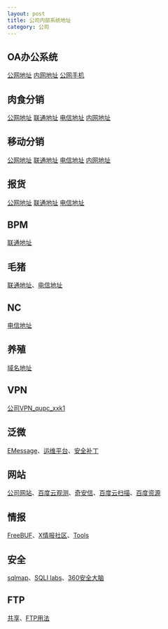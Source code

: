 ```yaml
---
layout: post
title: 公司内部系统地址
category: 公司
---
```


## OA办公系统

[公网地址](http://oa.longdameat.cn:8099/) [内网地址](http://10.80.145.59:8080/) [公网手机](http://oa.longdameat.cn:17051/)

## 肉食分销

[公网地址](http://rsfx.longda.cn/b2) [联通地址](http://221.214.242.247/b2) [电信地址](http://219.146.141.46/b2) [内网地址](http://192.168.254.30/b2)

## 移动分销

[公网地址](http://m.longda.cn:8088/) [联通地址](http://221.214.242.253:8088/) [电信地址](http://222.173.213.186:8088/) [内网地址](http://192.168.254.41/)

## 报货

[公网地址](http://rsfx.longda.cn/b2/InternetSale) [联通地址](http://221.214.242.247/b2/InternetSale) [电信地址](http://219.146.141.46/b2/InternetSale)

## BPM

[联通地址](http://221.214.242.250/index_blue.jsp)

## 毛猪

[联通地址](http://221.214.242.248/B2)、[电信地址](http://219.146.141.45/b2/)

## NC

[电信地址](http://219.146.141.37:80)

## 养殖

[域名地址](http://yangzhi.longda.cn:8080)

## VPN

[公司VPN_qupc_xxk1](https://122.5.47.54:4433/com/installClient.html)

## 泛微

[EMessage](http://emessage.weaver.com.cn/html/download.html)、[运维平台](https://www.weaver.com.cn/cs/monitorDownload.asp)、[安全补丁](https://www.weaver.com.cn/cs/securityDownload.asp)

## 网站
[公司网站](http://www.longdameat.com/)、[百度云观测](http://ce.baidu.com/)、[奇安信](https://webscan.qianxin.com/)、[百度云扫描](https://sao.baidu.com/)、[百度资源](https://ziyuan.baidu.com/safe/)

## 情报

[FreeBUF](https://www.freebuf.com/)、[X情报社区](https://x.threatbook.cn/)、[Tools](https://www.t00ls.net/)

## 安全

[sqlmap](http://sqlmap.org/)、[SQLI labs](https://github.com/Audi-1/sqli-labs)、[360安全大脑](http://www.360.cn/webzhuanti/mianyigongju.html)

## FTP

[共享](ftp://10.10.0.123)、[FTP用法](ftp://rswjgx:xxk1@IP)


